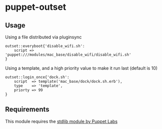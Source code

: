 puppet-outset
===================

## Usage

Using a file distributed via pluginsync

``` puppet
outset::everyboot{'disable_wifi.sh':
    script => 'puppet:///modules/mac_base/disable_wifi/disable_wifi.sh'
}
```

Using a template, and a high priority value to make it run last (default is 10)

```
outset::login_once{'dock.sh':
    script  => template('mac_base/dock/dock.sh.erb'),
    type    => 'template',
    priorty => 99
}
```

## Requirements

This module requires the [stdlib module by Puppet Labs](https://forge.puppetlabs.com/puppetlabs/stdlib)
